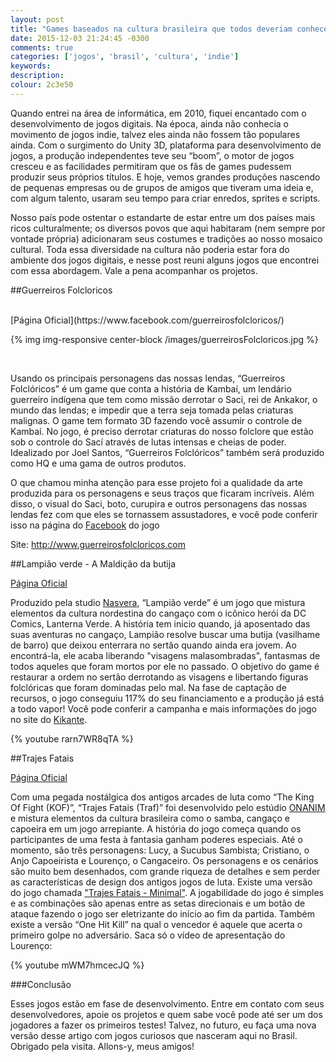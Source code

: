 ```yaml
---
layout: post
title: "Games baseados na cultura brasileira que todos deveriam conhecer"
date: 2015-12-03 21:24:45 -0300
comments: true
categories: ['jogos', 'brasil', 'cultura', 'indie']
keywords:
description:
colour: 2c3e50
---
```



Quando entrei na área de informática, em 2010, fiquei encantado com o desenvolvimento de jogos digitais. Na época, ainda não conhecia o movimento de jogos indie, talvez eles ainda não fossem tão populares ainda. Com o surgimento do Unity 3D, plataforma para desenvolvimento de jogos, a produção independentes teve seu “boom”, o motor de jogos cresceu e as facilidades permitiram que os fãs de games pudessem produzir seus próprios títulos. E hoje, vemos grandes produções nascendo de pequenas empresas ou de grupos de amigos que tiveram uma ideia e, com algum talento, usaram seu tempo para criar enredos, sprites e scripts.

Nosso país pode ostentar o estandarte de estar entre um dos países mais ricos culturalmente; os diversos povos que aqui habitaram (nem sempre por vontade própria) adicionaram seus costumes e tradições ao nosso mosaico cultural. Toda essa diversidade na cultura não poderia estar fora do ambiente dos jogos digitais, e nesse post reuni alguns jogos que encontrei com essa abordagem. Vale a pena acompanhar os projetos.

##Guerreiros Folcloricos

<br>
<i class="fa fa-facebook-official"></i> [Página Oficial](https://www.facebook.com/guerreirosfolcloricos/)

{% img img-responsive center-block /images/guerreirosFolcloricos.jpg %}

<br><!--break-->

Usando os principais personagens das nossas lendas, “Guerreiros Folclóricos” é um game que conta a história de Kambaí, um lendário guerreiro indígena que tem como missão derrotar o Saci, rei de Ankakor, o mundo das lendas; e impedir que a terra seja tomada pelas criaturas malignas. O game tem formato 3D fazendo você assumir o controle de Kambaí. No jogo, é preciso derrotar criaturas do nosso folclore que estão sob o controle do Sací através de lutas intensas e cheias de poder. Idealizado por Joel Santos, “Guerreiros Folclóricos” também será produzido como HQ e uma gama de outros produtos.

O que chamou minha atenção para esse projeto foi a qualidade da arte produzida para os personagens e seus traços que ficaram incríveis. Além disso, o visual do Saci, boto, curupira e outros personagens das nossas lendas fez com que eles se tornassem assustadores, e você pode conferir isso na página do [Facebook](https://www.facebook.com/guerreirosfolcloricos/) do jogo

Site: http://www.guerreirosfolcloricos.com


##Lampião verde - A Maldição da butija
<br>

<i class="fa fa-facebook-official"></i> [Página Oficial](https://www.facebook.com/lampiaoverdegame/)

Produzido pela studio [Nasvera](http://www.narsvera.com/), “Lampião verde” é um jogo que mistura elementos da cultura nordestina do cangaço com o icônico herói da DC Comics, Lanterna Verde. A história tem inicio quando, já aposentado das suas aventuras no cangaço, Lampião resolve buscar uma butija (vasilhame de barro) que deixou enterrara no sertão quando ainda era jovem. Ao encontrá-la, ele acaba liberando "visagens malasombradas", fantasmas de todos aqueles que foram mortos por ele no passado. O objetivo do game é restaurar a ordem no sertão derrotando as visagens e libertando figuras folclóricas que foram dominadas pelo mal. Na fase de captação de recursos, o jogo conseguiu 117% do seu financiamento e a produção já está a todo vapor! Você pode conferir a campanha e mais informações do jogo no site do [Kikante](http://www.kickante.com.br/campanhas/game-para-pc-lampiao-verde-maldicao-da-botija).

{% youtube rarn7WR8qTA %}



##Trajes Fatais
<br>

<i class="fa fa-facebook-official"></i> [Página Oficial](https://www.facebook.com/traf.onanim/)

Com uma pegada nostálgica dos antigos arcades de luta como “The King Of Fight (KOF)”, “Trajes Fatais (Traf)” foi desenvolvido pelo estúdio [ONANIM](http://www.onanim.com.br/) e mistura elementos da cultura brasileira como o samba, cangaço e capoeira em um jogo arrepiante. A história do jogo começa quando os participantes de uma festa à fantasia ganham poderes especiais. Até o momento, são três personagens: Lucy, a Sucubus Sambista; Cristiano, o Anjo Capoeirista e Lourenço, o Cangaceiro. Os personagens e os cenários são muito bem desenhados, com grande riqueza de detalhes e sem perder as características de design dos antigos jogos de luta. Existe uma versão do jogo chamada ["Trajes Fatais - Minimal"](https://www.youtube.com/watch?v=DK2GqWlGsHo). A jogabilidade do jogo é simples e as combinações são apenas entre as setas direcionais e um botão de ataque fazendo o jogo ser eletrizante do início ao fim da partida. Também existe a versão “One Hit Kill” na qual o vencedor é aquele que acerta o primeiro golpe no adversário. Saca só o vídeo de apresentação do Lourenço:


{% youtube mWM7hmcecJQ %}


###Conclusão

Esses jogos estão em fase de desenvolvimento. Entre em contato com seus desenvolvedores, apoie os projetos e quem sabe você pode até ser um dos jogadores a fazer os primeiros testes! Talvez, no futuro, eu faça uma nova versão desse artigo com jogos curiosos que nasceram aqui no Brasil. Obrigado pela visita. Allons-y, meus amigos!
